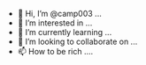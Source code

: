 - 👋 Hi, I’m @camp003 ...
- 👀 I’m interested in ...
- 🌱 I’m currently learning ...
- 💞️ I’m looking to collaborate on ...
- 📫 How to be rich ....

<!---
camp003/camp003 is a ✨ special ✨ repository because its `README.md` (this file) appears on your GitHub profile.
You can click the Preview link to take a look at your changes.
--->
